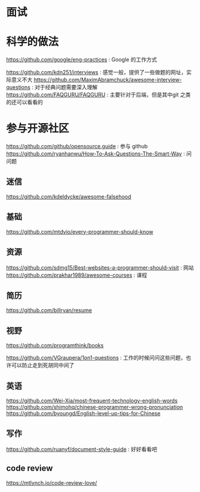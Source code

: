 # 面试

# 科学的做法
https://github.com/google/eng-practices : Google 的工作方式


https://github.com/kdn251/interviews : 感觉一般，提供了一些做题的网址，实际意义不大
https://github.com/MaximAbramchuck/awesome-interview-questions : 对于经典问题需要深入理解
https://github.com/FAQGURU/FAQGURU : 主要针对于后端，但是其中git 之类的还可以看看的


# 参与开源社区
https://github.com/github/opensource.guide : 参与 github 
https://github.com/ryanhanwu/How-To-Ask-Questions-The-Smart-Way : 问问题


## 迷信
https://github.com/kdeldycke/awesome-falsehood

## 基础
https://github.com/mtdvio/every-programmer-should-know

## 资源
https://github.com/sdmg15/Best-websites-a-programmer-should-visit : 网站
https://github.com/prakhar1989/awesome-courses : 课程

## 简历
https://github.com/billryan/resume

## 视野
https://github.com/programthink/books

https://github.com/VGraupera/1on1-questions : 工作的时候问问这些问题，也许可以防止走到死胡同中间了


## 英语
https://github.com/Wei-Xia/most-frequent-technology-english-words
https://github.com/shimohq/chinese-programmer-wrong-pronunciation
https://github.com/byoungd/English-level-up-tips-for-Chinese


## 写作
https://github.com/ruanyf/document-style-guide : 好好看看吧


## code review
https://mtlynch.io/code-review-love/
